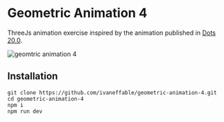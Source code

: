 # Geometric Animation 4

ThreeJs animation exercise inspired by the animation published in [Dots 20.0](https://www.pinterest.es/pin/514606694936703581/).

![geomtric animation 4](https://github.com/ivaneffable/geometric-animation-3/blob/master/geometric-animation-4.gif)

## Installation

```
git clone https://github.com/ivaneffable/geometric-animation-4.git
cd geometric-animation-4
npm i
npm run dev
```
